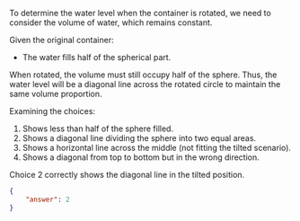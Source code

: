 To determine the water level when the container is rotated, we need to consider the volume of water, which remains constant. 

Given the original container:
- The water fills half of the spherical part.

When rotated, the volume must still occupy half of the sphere. Thus, the water level will be a diagonal line across the rotated circle to maintain the same volume proportion.

Examining the choices:
1. Shows less than half of the sphere filled.
2. Shows a diagonal line dividing the sphere into two equal areas.
3. Shows a horizontal line across the middle (not fitting the tilted scenario).
4. Shows a diagonal from top to bottom but in the wrong direction.

Choice 2 correctly shows the diagonal line in the tilted position.

```json
{
    "answer": 2
}
```